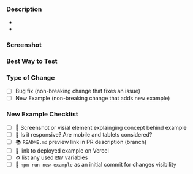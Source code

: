 ### Description

<!--
  ✍️ Write a short summary of your work.

-->

 - <!-- Link to readme.md on feature branch -->
 - <!-- deployed example link -->

### Screenshot



### Best Way to Test

<!--
  Give a quick description of steps to test your changes. Ideally with a URL we can hop straight to.
-->

### Type of Change

- [ ] Bug fix (non-breaking change that fixes an issue)
- [ ] New Example (non-breaking change that adds new example)

### New Example Checklist

- [ ] 📸 Screenshot or visial element explainging concept behind example
- [ ] 📱 Is it responsive? Are mobile and tablets considered?
- [ ] 📚 `README.md` preview link in PR description (branch)
- [ ] 🚀 link to deployed example on Vercel
- [ ] ⚙️ list any used `ENV` variables
- [ ] 🛫 `npm run new-example` as an initial commit for changes visibility
